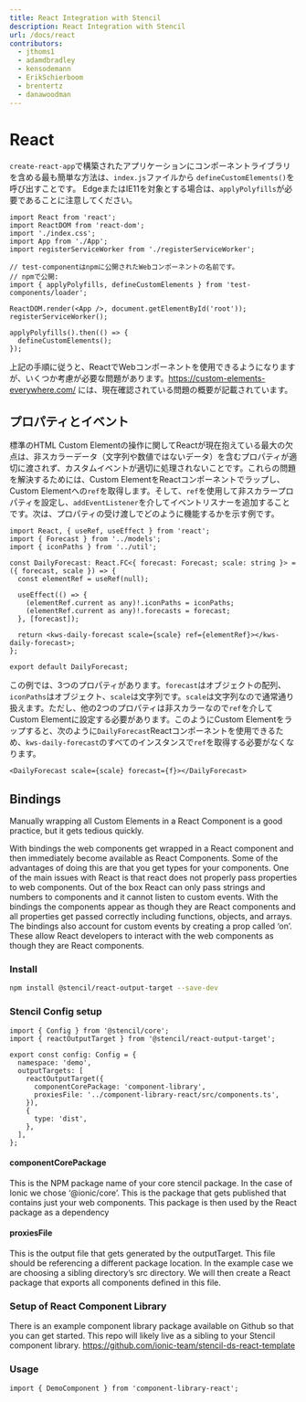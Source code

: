 ```yaml
---
title: React Integration with Stencil
description: React Integration with Stencil
url: /docs/react
contributors:
  - jthoms1
  - adamdbradley
  - kensodemann
  - ErikSchierboom
  - brentertz
  - danawoodman
---
```

# React

`create-react-app`で構築されたアプリケーションにコンポーネントライブラリを含める最も簡単な方法は、`index.js`ファイルから `defineCustomElements()`を呼び出すことです。
EdgeまたはIE11を対象とする場合は、`applyPolyfills`が必要であることに注意してください。

```tsx
import React from 'react';
import ReactDOM from 'react-dom';
import './index.css';
import App from './App';
import registerServiceWorker from './registerServiceWorker';

// test-componentはnpmに公開されたWebコンポーネントの名前です。
// npmで公開:
import { applyPolyfills, defineCustomElements } from 'test-components/loader';

ReactDOM.render(<App />, document.getElementById('root'));
registerServiceWorker();

applyPolyfills().then(() => {
  defineCustomElements();
});
```

上記の手順に従うと、ReactでWebコンポーネントを使用できるようになりますが、いくつか考慮が必要な問題があります。https://custom-elements-everywhere.com/ には、現在確認されている問題の概要が記載されています。

## プロパティとイベント

標準のHTML Custom Elementの操作に関してReactが現在抱えている最大の欠点は、非スカラーデータ（文字列や数値ではないデータ）を含むプロパティが適切に渡されず、カスタムイベントが適切に処理されないことです。これらの問題を解決するためには、Custom ElementをReactコンポーネントでラップし、Custom Elementへの`ref`を取得します。そして、`ref`を使用して非スカラープロパティを設定し、`addEventListener`を介してイベントリスナーを追加することです。次は、プロパティの受け渡しでどのように機能するかを示す例です。

```tsx
import React, { useRef, useEffect } from 'react';
import { Forecast } from '../models';
import { iconPaths } from '../util';

const DailyForecast: React.FC<{ forecast: Forecast; scale: string }> = ({ forecast, scale }) => {
  const elementRef = useRef(null);

  useEffect(() => {
    (elementRef.current as any)!.iconPaths = iconPaths;
    (elementRef.current as any)!.forecasts = forecast;
  }, [forecast]);

  return <kws-daily-forecast scale={scale} ref={elementRef}></kws-daily-forecast>;
};

export default DailyForecast;
```

この例では、3つのプロパティがあります。`forecast`はオブジェクトの配列、`iconPaths`はオブジェクト、`scale`は文字列です。`scale`は文字列なので通常通り扱えます。ただし、他の2つのプロパティは非スカラーなので`ref`を介してCustom Elementに設定する必要があります。このようにCustom Elementをラップすると、次のように`DailyForecast`Reactコンポーネントを使用できるため、`kws-daily-forecast`のすべてのインスタンスで`ref`を取得する必要がなくなります。

```tsx
<DailyForecast scale={scale} forecast={f}></DailyForecast>
```

## Bindings

Manually wrapping all Custom Elements in a React Component is a good practice, but it gets tedious quickly.

With bindings the web components get wrapped in a React component and then immediately become available as React Components. Some of the advantages of doing this are that you get types for your components. One of the main issues with React is that react does not properly pass properties to web components. Out of the box React can only pass strings and numbers to components and it cannot listen to custom events. With the bindings the components appear as though they are React components and all properties get passed correctly including functions, objects, and arrays. The bindings also account for custom events by creating a prop called ‘on<EventName>’. These allow React developers to interact with the web components as though they are React components.

### Install

```bash
npm install @stencil/react-output-target --save-dev
```

### Stencil Config setup

```tsx
import { Config } from '@stencil/core';
import { reactOutputTarget } from '@stencil/react-output-target';

export const config: Config = {
  namespace: 'demo',
  outputTargets: [
    reactOutputTarget({
      componentCorePackage: 'component-library',
      proxiesFile: '../component-library-react/src/components.ts',
    }),
    {
      type: 'dist',
    },
  ],
};
```

#### componentCorePackage

This is the NPM package name of your core stencil package. In the case of Ionic we chose ‘@ionic/core’. This is the package that gets published that contains just your web components. This package is then used by the React package as a dependency

#### proxiesFile

This is the output file that gets generated by the outputTarget. This file should be referencing a different package location. In the example case we are choosing a sibling directory’s src directory. We will then create a React package that exports all components defined in this file.

### Setup of React Component Library

There is an example component library package available on Github so that you can get started. This repo will likely live as a sibling to your Stencil component library. https://github.com/ionic-team/stencil-ds-react-template

### Usage

```tsx
import { DemoComponent } from 'component-library-react';
```
